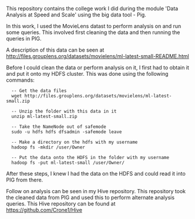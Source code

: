 This repository contains the college work I did during the module 'Data Analysis at Speed and Scale' using the big data tool - Pig.

In this work, I used the MovieLens datast to perform analysis on and run some queries.
This involved first cleaning the data and then running the queries in PIG.

A description of this data can be seen at http://files.grouplens.org/datasets/movielens/ml-latest-small-README.html

Before I could clean the data or perform analysis on it, I first had to obtain it and put it onto my HDFS cluster. This was done using the following commands:

      -- Get the data files
      wget http://files.grouplens.org/datasets/movielens/ml-latest-small.zip

      -- Unzip the folder with this data in it
      unzip ml-latest-small.zip

      -- Take the NameNode out of safemode
      sudo -u hdfs hdfs dfsadmin -safemode leave

      -- Make a directory on the hdfs with my username
      hadoop fs -mkdir /user/Owner

      -- Put the data onto the HDFS in the folder with my username
      hadoop fs -put ml-latest-small /user/Owner/
      
After these steps, I knew I had the data on the HDFS and could read it into PIG from there.

Follow on analysis can be seen in my Hive repository. This repository took the cleaned data from PIG and used this to perform alternate analysis queries. This Hive repository can be found at https://github.com/Crone1/Hive
